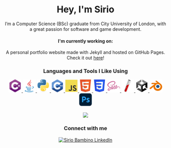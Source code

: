 <h1 align="center">Hey, I'm Sirio</h1>
<p align="center">I’m a Computer Science (BSc) graduate from City University of London, with a great passion for software and game development.</p>
<h4 align="center">I'm currently working on:</h4>
<p align="center">A personal portfolio website made with Jekyll and hosted on GitHub Pages.<br/>Check it out <a href="https://siriobambino.github.io" target="_blank" rel="noreferrer">here</a>!</p>

<h3 align="center">Languages and Tools I Like Using</h3>
<p align="center"> 
  <a href="https://learn.microsoft.com/en-us/dotnet/csharp/tour-of-csharp/" target="_blank" rel="noreferrer"> <img src="/logos/c.png" alt="csharp" width="40" height="40"/> </a>
  <a href="https://www.java.com" target="_blank" rel="noreferrer"> <img src="/logos/java.png" alt="java" width="40" height="40"/> </a>
  <a href="https://www.python.org" target="_blank" rel="noreferrer"> <img src="/logos/python.png" alt="python" width="40" height="40"/> </a>
  <a href="https://cplusplus.com/" target="_blank" rel="noreferrer"> <img src="/logos/c++.png" alt="cplusplus" width="40" height="40"/> </a>
  <a href="https://developer.mozilla.org/en-US/docs/Web/JavaScript" target="_blank" rel="noreferrer"> <img src="/logos/js.png" alt="javascript" width="40" height="40"/> </a>
  <a href="https://developer.mozilla.org/en-US/docs/Web/HTML" target="_blank" rel="noreferrer"> <img src="/logos/html.png" alt="html5" width="40" height="40"/> </a>
  <a href="https://developer.mozilla.org/en-US/docs/Web/CSS" target="_blank" rel="noreferrer"> <img src="/logos/css.png" alt="css3" width="40" height="40"/> </a>
  <a href="https://sass-lang.com" target="_blank" rel="noreferrer"> <img src="/logos/sass.png" alt="sass" width="40" height="40"/> </a>
  <a href="https://jekyllrb.com/" target="_blank" rel="noreferrer"> <img src="/logos/jekyll.png" alt="jekyll" width="40" height="40"/> </a>
  <a href="https://unity.com/" target="_blank" rel="noreferrer"> <img src="/logos/unity.png" alt="unity" width="40" height="40"/> </a>
  <a href="https://www.blender.org/" target="_blank" rel="noreferrer"> <img src="/logos/blender.png" alt="blender" width="40" height="40"/> </a>
  <a href="https://www.photoshop.com/en" target="_blank" rel="noreferrer"> <img src="/logos/ps.png" alt="photoshop" width="40" height="40"/> </a>
</p>
<div align="center">
  <img align="center" src="https://github-readme-stats.vercel.app/api/top-langs/?username=sirbambi&langs_count=5&layout=compact&theme=dark&bg_color=00000000&title_colour=E6EDF3&text_colour=E6EDF3&border_colour=E6EDF3" />
</div>

<h3 align="center">Connect with me</h3>
<p align="center">
  <a href="https://linkedin.com/in/siriobambino" target="blank"><img align="center" src="https://raw.githubusercontent.com/rahuldkjain/github-profile-readme-generator/master/src/images/icons/Social/linked-in-alt.svg" alt="Sirio Bambino LinkedIn" height="30" width="40" /></a>
</p>

